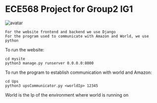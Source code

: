# ECE568 Project for Group2 IG1

![avatar](https://upload.wikimedia.org/wikipedia/commons/1/1b/UPS_Logo_Shield_2017.svg)

```
For the website frontend and backend we use Django
For the program used to communicate with Amazon and World, we use python
```

To run the website:

```
cd mysite
python3 manage.py runserver 0.0.0.0:8000
```

To run the program to establish communication with world and Amazon:

```
cd Ups
python3 upsCommunicator.py <worldIp> 12345
```
World is the Ip of the environment where world is running on